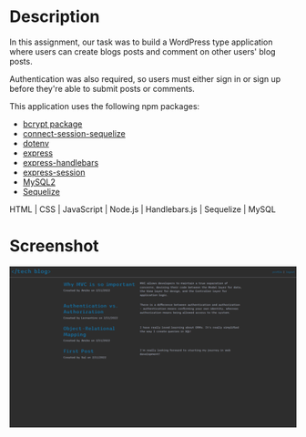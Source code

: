 # Description

In this assignment, our task was to build a WordPress type application where users can create blogs posts and comment on other users' blog posts.

Authentication was also required, so users must either sign in or sign up before they're able to submit posts or comments.

This application uses the following npm packages:

- [bcrypt package](https://www.npmjs.com/package/bcrypt)
- [connect-session-sequelize](https://www.npmjs.com/package/connect-session-sequelize)
- [dotenv](https://www.npmjs.com/package/dotenv)
- [express](https://www.npmjs.com/package/express)
- [express-handlebars](https://www.npmjs.com/package/express-handlebars)
- [express-session](https://www.npmjs.com/package/express-session)
- [MySQL2](https://www.npmjs.com/package/mysql2)
- [Sequelize](https://www.npmjs.com/package/sequelize)

HTML | CSS | JavaScript | Node.js | Handlebars.js | Sequelize | MySQL

# Screenshot

![Screenshot of webpage](./images/homework-readme.png)
